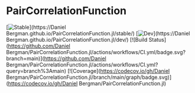 # PairCorrelationFunction

[![Stable](https://img.shields.io/badge/docs-stable-blue.svg)](https://Daniel Bergman.github.io/PairCorrelationFunction.jl/stable/)
[![Dev](https://img.shields.io/badge/docs-dev-blue.svg)](https://Daniel Bergman.github.io/PairCorrelationFunction.jl/dev/)
[![Build Status](https://github.com/Daniel Bergman/PairCorrelationFunction.jl/actions/workflows/CI.yml/badge.svg?branch=main)](https://github.com/Daniel Bergman/PairCorrelationFunction.jl/actions/workflows/CI.yml?query=branch%3Amain)
[![Coverage](https://codecov.io/gh/Daniel Bergman/PairCorrelationFunction.jl/branch/main/graph/badge.svg)](https://codecov.io/gh/Daniel Bergman/PairCorrelationFunction.jl)
